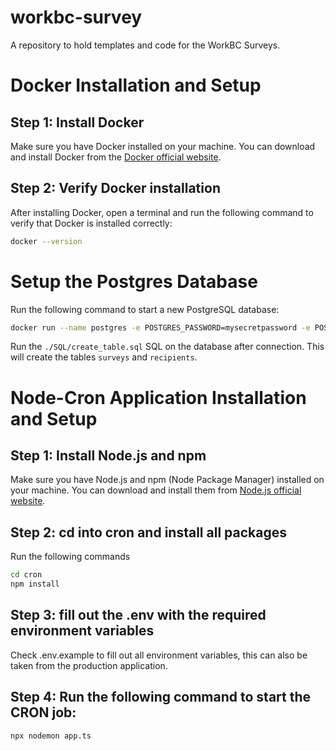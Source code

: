 # workbc-survey
 A repository to hold templates and code for the WorkBC Surveys.

# Docker Installation and Setup

## Step 1: Install Docker

Make sure you have Docker installed on your machine. You can download and install Docker from the [Docker official website](https://www.docker.com/get-started).

## Step 2: Verify Docker installation

After installing Docker, open a terminal and run the following command to verify that Docker is installed correctly:

```bash
docker --version
```

# Setup the Postgres Database

Run the following command to start a new PostgreSQL database:

```bash
docker run --name postgres -e POSTGRES_PASSWORD=mysecretpassword -e POSTGRES_USER=myuser -p 5432:5432 -d postgres
```

Run the `./SQL/create_table.sql` SQL on the database after connection. This will create the tables `surveys` and `recipients`.

# Node-Cron Application Installation and Setup

## Step 1: Install Node.js and npm

Make sure you have Node.js and npm (Node Package Manager) installed on your machine. You can download and install them from [Node.js official website](https://nodejs.org/).

## Step 2: cd into cron and install all packages

Run the following commands

```bash
cd cron
npm install
```

## Step 3: fill out the .env with the required environment variables

Check .env.example to fill out all environment variables, this can also be taken from the production application.

## Step 4: Run the following command to start the CRON job:

```bash
npx nodemon app.ts
```